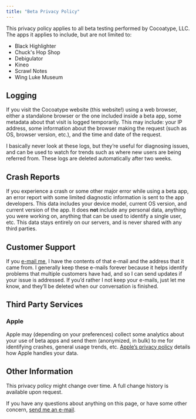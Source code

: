 ```yaml
---
title: "Beta Privacy Policy"
---
```


This privacy policy applies to all beta testing performed by Cocoatype, LLC. The apps it applies to include, but are not limited to:

- Black Highlighter
- Chuck's Hop Shop
- Debigulator
- Kineo
- Scrawl Notes
- Wing Luke Museum

## Logging

If you visit the Cocoatype website (this website!) using a web browser, either a standalone browser or the one included inside a beta app, some metadata about that visit is logged temporarily. This may include: your IP address, some information about the browser making the request (such as OS, browser version, etc.), and the time and date of the request.

I basically never look at these logs, but they’re useful for diagnosing issues, and can be used to watch for trends such as where new users are being referred from. These logs are deleted automatically after two weeks.

## Crash Reports

If you experience a crash or some other major error while using a beta app, an error report with some limited diagnostic information is sent to the app developers. This data includes your device model, current OS version, and current version of the app. It does **not** include any personal data, anything you were working on, anything that can be used to identify a single user, etc. This data stays entirely on our servers, and is never shared with any third parties.

## Customer Support

If you [e-mail me](mailto:hello@cocoatype.com), I have the contents of that e-mail and the address that it came from. I generally keep these e-mails forever because it helps identify problems that multiple customers have had, and so I can send updates if your issue is addressed. If you’d rather I not keep your e-mails, just let me know, and they’ll be deleted when our conversation is finished.

## Third Party Services

### Apple
Apple may (depending on your preferences) collect some analytics about your use of beta apps and send them (anonymized, in bulk) to me for identifying crashes, general usage trends, etc. [Apple’s privacy policy](https://apple.com/privacy) details how Apple handles your data.

## Other Information

This privacy policy might change over time. A full change history is available upon request.

If you have any questions about anything on this page, or have some other concern, [send me an e-mail](mailto:hello@cocoatype.com).

